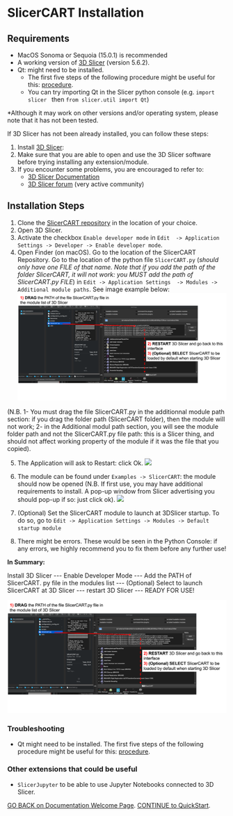 # SlicerCART Installation

## Requirements

* MacOS Sonoma or Sequoia (15.0.1) is recommended 
* A working version of [3D Slicer](https://download.slicer.org) (version 5.6.2).
* Qt: might need to be installed.
  * The first five steps of the following procedure might be useful for this: [procedure](https://web.stanford.edu/dept/cs_edu/resources/qt/install-mac).
  * You can try importing Qt in the Slicer python console (e.g. `import slicer ` then `from slicer.util import Qt`)

*Although it may work on other versions and/or operating system, please note 
that it has not been tested.

If 3D Slicer has not been already installed, you can follow these steps: 
1. Install [3D Slicer](https://download.slicer.org):
2. Make sure that you are able to open and use the 3D Slicer software before 
   trying installing any extension/module. 
3. If you encounter some problems, you are encouraged to refer to:
   * [3D Slicer Documentation](https://slicer.readthedocs.io/en/latest/)
   * [3D Slicer forum](https://discourse.slicer.org/) (very active community)

## Installation Steps

1. Clone the [SlicerCART repository](https://github.com/neuropoly/slicer-manual-annotation) in the location of your choice.
2. Open 3D Slicer. 
3. Activate the checkbox `Enable developer mode` in `Edit 
   -> Application 
    Settings -> Developer -> Enable developer mode`. 
4. Open Finder (on macOS). Go to the location of the SlicerCART Repository. 
   Go to the location of the python file `SlicerCART.py` (_should only have one 
   FILE of that name. Note that if you add the path of the folder SlicerCART,
   it will not work: you MUST add the path of SlicerCART.py FILE_)  in `Edit -> Application Settings 
   -> Modules -> Additional module paths`. See image example below:
![](images/module_filepath.png)

(N.B. 1- You must drag the file SlicerCART.py in the additionnal module path section: 
   if you drag the folder path (SlicerCART folder), then the module will not work; 2- in the 
   Additional modul path section, you will see the module folder path and not the SlicerCART.py file path: this is a 
Slicer thing, and should not affect working property of 
   the module if it was the file that you copied).

5. The Application will ask to Restart: click Ok.
![](images/example_restart.png)

6. The module can be found under `Examples -> SlicerCART`: the module should 
   now be opened (N.B. If first use, you may have additional requirements 
   to install. A pop-up window from Slicer advertising you should pop-up if so: just click ok).
![](images/example_slicercart.png)


8. (Optional) Set the SlicerCART module to launch at 3DSlicer startup. To do so, go to `Edit -> Application Settings -> Modules -> Default startup module`
9. There might be errors. These would be seen in the Python Console: if any errors, we highly recommend you to fix them before any further use!

**In Summary:**

Install 3D Slicer --- Enable Developer Mode --- Add the PATH of SlicerCART.
py file in the modules list --- (Optional) Select to launch SlicerCART at 3D 
Slicer --- restart 3D Slicer --- READY FOR USE!

![](images/module_filepath.png)


### Troubleshooting 

* Qt might need to be installed. The first five steps of the following procedure might be useful for this: [procedure](https://web.stanford.edu/dept/cs_edu/resources/qt/install-mac).

### Other extensions that could be useful
* `SlicerJupyter` to be able to use Jupyter Notebooks connected to 3D Slicer.

[GO BACK on Documentation Welcome Page](welcome.md). 
[CONTINUE to QuickStart](quickstart.md).
